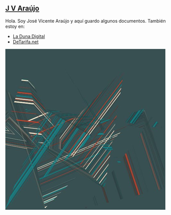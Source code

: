 ## [J V Araújo](svcnt.github.io)

Hola. Soy José Vicente Araújo y aquí guardo algunos documentos. También estoy en:
- [La Duna Digital](http://dunadigital.com)
- [DeTarifa.net](http://detarifa.net)

![](img/01.jpg)
